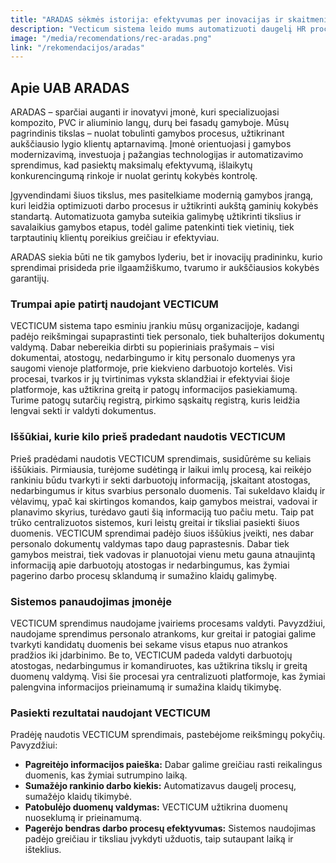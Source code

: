 ```yaml
---
title: "ARADAS sėkmės istorija: efektyvumas per inovacijas ir skaitmenizaciją"
description: "Vecticum sistema leido mums automatizuoti daugelį HR procesų ir sumažinti administracinę naštą. Puikus sprendimas skirtingo dydžio įmonėms."
image: "/media/recomendations/rec-aradas.png"
link: "/rekomendacijos/aradas"
---
```


## Apie UAB ARADAS

ARADAS – sparčiai auganti ir inovatyvi įmonė, kuri specializuojasi kompozito, PVC ir aliuminio langų, durų bei fasadų gamyboje. Mūsų pagrindinis tikslas – nuolat tobulinti gamybos procesus, užtikrinant aukščiausio lygio klientų aptarnavimą. Įmonė orientuojasi į gamybos modernizavimą, investuoja į pažangias technologijas ir automatizavimo sprendimus, kad pasiektų maksimalų efektyvumą, išlaikytų konkurencingumą rinkoje ir nuolat gerintų kokybės kontrolę.

Įgyvendindami šiuos tikslus, mes pasitelkiame modernią gamybos įrangą, kuri leidžia optimizuoti darbo procesus ir užtikrinti aukštą gaminių kokybės standartą. Automatizuota gamyba suteikia galimybę užtikrinti tikslius ir savalaikius gamybos etapus, todėl galime patenkinti tiek vietinių, tiek tarptautinių klientų poreikius greičiau ir efektyviau.

ARADAS siekia būti ne tik gamybos lyderiu, bet ir inovacijų pradininku, kurio sprendimai prisideda prie ilgaamžiškumo, tvarumo ir aukščiausios kokybės garantijų.

### Trumpai apie patirtį naudojant VECTICUM

VECTICUM sistema tapo esminiu įrankiu mūsų organizacijoje, kadangi padėjo reikšmingai supaprastinti tiek personalo, tiek buhalterijos dokumentų valdymą. Dabar nebereikia dirbti su popieriniais prašymais – visi dokumentai, atostogų, nedarbingumo ir kitų personalo duomenys yra saugomi vienoje platformoje, prie kiekvieno darbuotojo kortelės. Visi procesai, tvarkos ir jų tvirtinimas vyksta sklandžiai ir efektyviai šioje platformoje, kas užtikrina greitą ir patogų informacijos pasiekiamumą. Turime patogų sutarčių registrą, pirkimo sąskaitų registrą, kuris leidžia lengvai sekti ir valdyti dokumentus. 

### Iššūkiai, kurie kilo prieš pradedant naudotis VECTICUM

Prieš pradėdami naudotis VECTICUM sprendimais, susidūrėme su keliais iššūkiais. Pirmiausia, turėjome sudėtingą ir laikui imlų procesą, kai reikėjo rankiniu būdu tvarkyti ir sekti darbuotojų informaciją, įskaitant atostogas, nedarbingumus ir kitus svarbius personalo duomenis. Tai sukeldavo klaidų ir vėlavimų, ypač kai skirtingos komandos, kaip gamybos meistrai, vadovai ir planavimo skyrius, turėdavo gauti šią informaciją tuo pačiu metu. Taip pat trūko centralizuotos sistemos, kuri leistų greitai ir tiksliai pasiekti šiuos duomenis.
VECTICUM sprendimai padėjo šiuos iššūkius įveikti, nes dabar personalo dokumentų valdymas tapo daug paprastesnis. Dabar tiek gamybos meistrai, tiek vadovas ir planuotojai vienu metu gauna atnaujintą informaciją apie darbuotojų atostogas ir nedarbingumus, kas žymiai pagerino darbo procesų sklandumą ir sumažino klaidų galimybę.

### Sistemos panaudojimas įmonėje

VECTICUM sprendimus naudojame įvairiems procesams valdyti. Pavyzdžiui, naudojame sprendimus personalo atrankoms, kur greitai ir patogiai galime tvarkyti kandidatų duomenis bei sekame visus etapus nuo atrankos pradžios iki įdarbinimo. Be to, VECTICUM padeda valdyti darbuotojų atostogas, nedarbingumus ir komandiruotes, kas užtikrina tikslų ir greitą duomenų valdymą. Visi šie procesai yra centralizuoti platformoje, kas žymiai palengvina informacijos prieinamumą ir sumažina klaidų tikimybę.

### Pasiekti rezultatai naudojant VECTICUM

Pradėję naudotis VECTICUM sprendimais, pastebėjome reikšmingų pokyčių. Pavyzdžiui:

<ul class="list-disc list-inside text-gray-700 space-y-2 mt-4">
  <li>
    <strong>Pagreitėjo informacijos paieška:</strong> Dabar galime greičiau rasti reikalingus duomenis, kas žymiai sutrumpino laiką.
  </li>
  <li>
    <strong>Sumažėjo rankinio darbo kiekis:</strong> Automatizavus daugelį procesų, sumažėjo klaidų tikimybė.
  </li>
  <li>
    <strong>Patobulėjo duomenų valdymas:</strong> VECTICUM užtikrina duomenų nuoseklumą ir prieinamumą.
  </li>
  <li>
    <strong>Pagerėjo bendras darbo procesų efektyvumas:</strong> Sistemos naudojimas padėjo greičiau ir tiksliau įvykdyti užduotis, taip sutaupant laiką ir išteklius.
  </li>
</ul>
